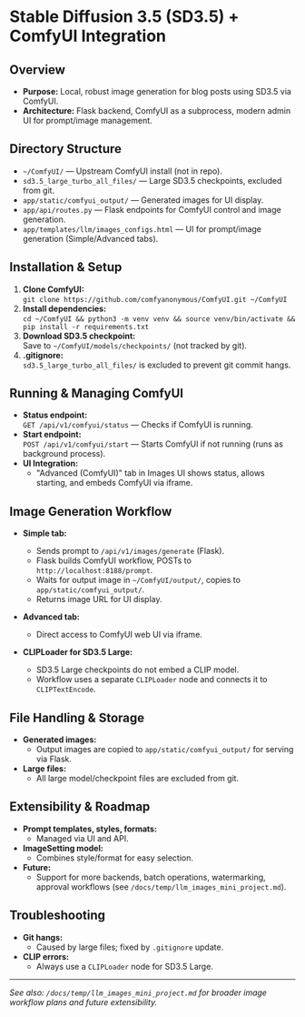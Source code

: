 # Stable Diffusion 3.5 (SD3.5) + ComfyUI Integration

## Overview

- **Purpose:** Local, robust image generation for blog posts using SD3.5 via ComfyUI.
- **Architecture:** Flask backend, ComfyUI as a subprocess, modern admin UI for prompt/image management.

## Directory Structure

- `~/ComfyUI/` — Upstream ComfyUI install (not in repo).
- `sd3.5_large_turbo_all_files/` — Large SD3.5 checkpoints, excluded from git.
- `app/static/comfyui_output/` — Generated images for UI display.
- `app/api/routes.py` — Flask endpoints for ComfyUI control and image generation.
- `app/templates/llm/images_configs.html` — UI for prompt/image generation (Simple/Advanced tabs).

## Installation & Setup

1. **Clone ComfyUI:**  
   `git clone https://github.com/comfyanonymous/ComfyUI.git ~/ComfyUI`
2. **Install dependencies:**  
   `cd ~/ComfyUI && python3 -m venv venv && source venv/bin/activate && pip install -r requirements.txt`
3. **Download SD3.5 checkpoint:**  
   Save to `~/ComfyUI/models/checkpoints/` (not tracked by git).
4. **.gitignore:**  
   `sd3.5_large_turbo_all_files/` is excluded to prevent git commit hangs.

## Running & Managing ComfyUI

- **Status endpoint:**  
  `GET /api/v1/comfyui/status` — Checks if ComfyUI is running.
- **Start endpoint:**  
  `POST /api/v1/comfyui/start` — Starts ComfyUI if not running (runs as background process).
- **UI Integration:**  
  - "Advanced (ComfyUI)" tab in Images UI shows status, allows starting, and embeds ComfyUI via iframe.

## Image Generation Workflow

- **Simple tab:**  
  - Sends prompt to `/api/v1/images/generate` (Flask).
  - Flask builds ComfyUI workflow, POSTs to `http://localhost:8188/prompt`.
  - Waits for output image in `~/ComfyUI/output/`, copies to `app/static/comfyui_output/`.
  - Returns image URL for UI display.

- **Advanced tab:**  
  - Direct access to ComfyUI web UI via iframe.

- **CLIPLoader for SD3.5 Large:**  
  - SD3.5 Large checkpoints do not embed a CLIP model.
  - Workflow uses a separate `CLIPLoader` node and connects it to `CLIPTextEncode`.

## File Handling & Storage

- **Generated images:**  
  - Output images are copied to `app/static/comfyui_output/` for serving via Flask.
- **Large files:**  
  - All large model/checkpoint files are excluded from git.

## Extensibility & Roadmap

- **Prompt templates, styles, formats:**  
  - Managed via UI and API.
- **ImageSetting model:**  
  - Combines style/format for easy selection.
- **Future:**  
  - Support for more backends, batch operations, watermarking, approval workflows (see `/docs/temp/llm_images_mini_project.md`).

## Troubleshooting

- **Git hangs:**  
  - Caused by large files; fixed by `.gitignore` update.
- **CLIP errors:**  
  - Always use a `CLIPLoader` node for SD3.5 Large.

---

_See also: `/docs/temp/llm_images_mini_project.md` for broader image workflow plans and future extensibility._ 
